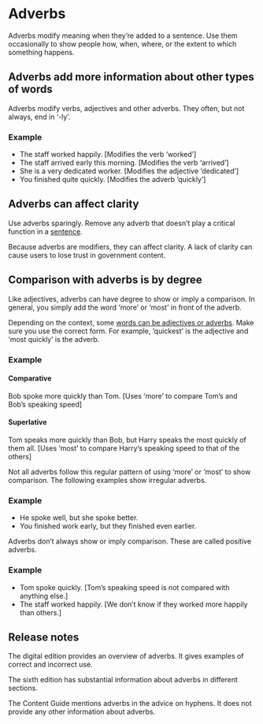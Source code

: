Adverbs
=======

Adverbs modify meaning when they’re added to a sentence. Use them occasionally to show people how, when, where, or the extent to which something happens.  

Adverbs add more information about other types of words
-------------------------------------------------------

Adverbs modify verbs, adjectives and other adverbs. They often, but not always, end in ‘-ly’.

### Example

*   The staff worked happily. \[Modifies the verb ‘worked’\]
*   The staff arrived early this morning. \[Modifies the verb ‘arrived’\]
*   She is a very dedicated worker. \[Modifies the adjective ‘dedicated’\]
*   You finished quite quickly. \[Modifies the adverb ‘quickly’\]

Adverbs can affect clarity
--------------------------

Use adverbs sparingly. Remove any adverb that doesn’t play a critical function in a [sentence](/node/204).

Because adverbs are modifiers, they can affect clarity. A lack of clarity can cause users to lose trust in government content.

Comparison with adverbs is by degree
------------------------------------

Like adjectives, adverbs can have degree to show or imply a comparison. In general, you simply add the word ‘more’ or ‘most’ in front of the adverb.

Depending on the context, some [words can be adjectives or adverbs](/node/203). Make sure you use the correct form. For example, ‘quickest’ is the adjective and ‘most quickly’ is the adverb.

### Example

#### Comparative

Bob spoke more quickly than Tom. \[Uses ‘more’ to compare Tom’s and Bob’s speaking speed\]

#### Superlative

Tom speaks more quickly than Bob, but Harry speaks the most quickly of them all. \[Uses ‘most’ to compare Harry’s speaking speed to that of the others\]

Not all adverbs follow this regular pattern of using ‘more’ or ‘most’ to show comparison. The following examples show irregular adverbs.

### Example

*   He spoke well, but she spoke better.
*   You finished work early, but they finished even earlier.

Adverbs don’t always show or imply comparison. These are called positive adverbs.

### Example

*   Tom spoke quickly. \[Tom’s speaking speed is not compared with anything else.\]
*   The staff worked happily. \[We don’t know if they worked more happily than others.\]

Release notes
-------------

The digital edition provides an overview of adverbs. It gives examples of correct and incorrect use.

The sixth edition has substantial information about adverbs in different sections.

The Content Guide mentions adverbs in the advice on hyphens. It does not provide any other information about adverbs.